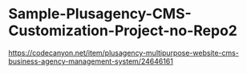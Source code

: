 # Sample-Plusagency-CMS-Customization-Project-no-Repo2
https://codecanyon.net/item/plusagency-multipurpose-website-cms-business-agency-management-system/24646161
